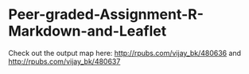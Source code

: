 # Peer-graded-Assignment-R-Markdown-and-Leaflet

Check out the output map here: http://rpubs.com/vijay_bk/480636
and
http://rpubs.com/vijay_bk/480637
